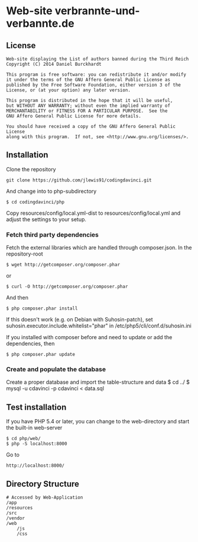 Web-site verbrannte-und-verbannte.de
====================================

License
-------
    Web-site displaying the List of authors banned during the Third Reich
    Copyright (C) 2014 Daniel Burckhardt

    This program is free software: you can redistribute it and/or modify
    it under the terms of the GNU Affero General Public License as
    published by the Free Software Foundation, either version 3 of the
    License, or (at your option) any later version.

    This program is distributed in the hope that it will be useful,
    but WITHOUT ANY WARRANTY; without even the implied warranty of
    MERCHANTABILITY or FITNESS FOR A PARTICULAR PURPOSE.  See the
    GNU Affero General Public License for more details.

    You should have received a copy of the GNU Affero General Public License
    along with this program.  If not, see <http://www.gnu.org/licenses/>.

Installation
------------
Clone the repository

    git clone https://github.com/jlewis91/codingdavinci.git

And change into to php-subdirectory

    $ cd codingdavinci/php

Copy resources/config/local.yml-dist to resources/config/local.yml and adjust the settings to your setup.

### Fetch third party dependencies

Fetch the external libraries which are handled through composer.json. In the repository-root

    $ wget http://getcomposer.org/composer.phar

or

    $ curl -O http://getcomposer.org/composer.phar

And then

    $ php composer.phar install

If this doesn't work (e.g. on Debian with Suhosin-patch), set suhosin.executor.include.whitelist="phar"
in /etc/php5/cli/conf.d/suhosin.ini

If you installed with composer before and need to update or add the dependencies, then

    $ php composer.phar update

### Create and populate the database

Create a proper database and import the table-structure and data
    $ cd ../
    $ mysql -u cdavinci -p cdavinci < data.sql

Test installation
-------------------
If you have PHP 5.4 or later, you can change to the web-directory and start the built-in web-server

    $ cd php/web/
    $ php -S localhost:8000

Go to

    http://localhost:8000/

Directory Structure
-------------------
	# Accessed by Web-Application
	/app
    /resources
	/src
	/vendor
	/web
		/js
		/css
